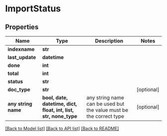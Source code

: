 # ImportStatus


## Properties
Name | Type | Description | Notes
------------ | ------------- | ------------- | -------------
**indexname** | **str** |  | 
**last_update** | **datetime** |  | 
**done** | **int** |  | 
**total** | **int** |  | 
**status** | **str** |  | 
**doc_type** | **str** |  | [optional] 
**any string name** | **bool, date, datetime, dict, float, int, list, str, none_type** | any string name can be used but the value must be the correct type | [optional]

[[Back to Model list]](../README.md#documentation-for-models) [[Back to API list]](../README.md#documentation-for-api-endpoints) [[Back to README]](../README.md)


